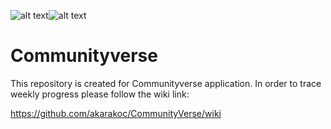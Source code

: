 ![alt text](https://img.shields.io/pypi/pyversions/Django?color=red)![alt text](https://img.shields.io/pypi/djversions/djangorestframework)
# Communityverse



This repository is created for Communityverse application.
In order to trace weekly progress please follow the wiki link: 

https://github.com/akarakoc/CommunityVerse/wiki



